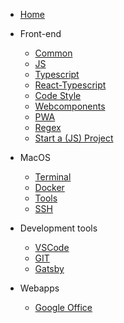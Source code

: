 <!-- _navbar.md -->

- [Home](README.md)

- Front-end

  - [Common](common.md)
  - [JS](js.md)
  - [Typescript](typescript.md)
  - [React-Typescript](react-typescript.md)
  - [Code Style](code-style.md)
  - [Webcomponents](webcomponents.md)
  - [PWA](pwa.md)
  - [Regex](regex.md)
  - [Start a (JS) Project](start-a-project.md)

- MacOS

  - [Terminal](macos-terminal.md)
  - [Docker](docker.md)
  - [Tools](tools.md)
  - [SSH](ssh.md)

- Development tools

  - [VSCode](vscode.md)
  - [GIT](git.md)
  - [Gatsby](gatsby.md)

- Webapps
  - [Google Office](google-office.md)
